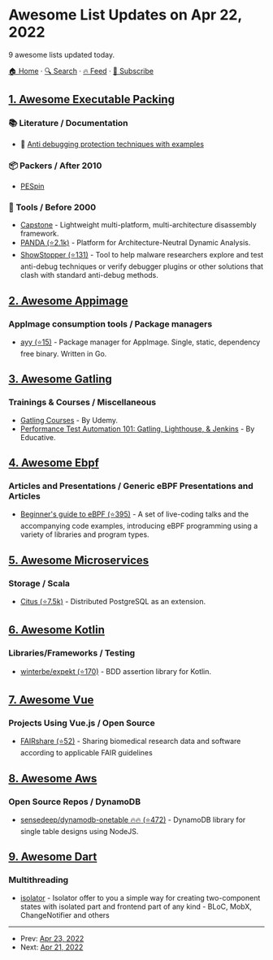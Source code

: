 # Awesome List Updates on Apr 22, 2022

9 awesome lists updated today.

[🏠 Home](/README.md) · [🔍 Search](https://www.trackawesomelist.com/search/) · [🔥 Feed](https://www.trackawesomelist.com/rss.xml) · [📮 Subscribe](https://trackawesomelist.us17.list-manage.com/subscribe?u=d2f0117aa829c83a63ec63c2f&id=36a103854c)



## [1. Awesome Executable Packing](/content/packing-box/awesome-executable-packing/README.md)

### :books: Literature / Documentation

*   :pushpin: [Anti debugging protection techniques with examples](https://www.apriorit.com/dev-blog/367-anti-reverse-engineering-protection-techniques-to-use-before-releasing-software)

### :package: Packers / After 2010

*   [PESpin](http://downloads.fyxm.net/PESpin-95477.html)

### :wrench: Tools / Before 2000

*   [Capstone](https://www.capstone-engine.org) - Lightweight multi-platform, multi-architecture disassembly framework.
*   [PANDA (⭐2.1k)](https://github.com/panda-re/panda) - Platform for Architecture-Neutral Dynamic Analysis.
*   [ShowStopper (⭐131)](https://github.com/CheckPointSW/showstopper) - Tool to help malware researchers explore and test anti-debug techniques or verify debugger plugins or other solutions that clash with standard anti-debug methods.

## [2. Awesome Appimage](/content/AppImageCommunity/awesome-appimage/README.md)

### AppImage consumption tools / Package managers

*   [ayy (⭐15)](https://github.com/lawl/ayy) - Package manager for AppImage. Single, static, dependency free binary. Written in Go.

## [3. Awesome Gatling](/content/aliesbelik/awesome-gatling/README.md)

### Trainings & Courses / Miscellaneous

*   [Gatling Courses](https://www.udemy.com/topic/gatling/) - By Udemy.
*   [Performance Test Automation 101: Gatling, Lighthouse, & Jenkins](https://www.educative.io/courses/performance-test-automation-101-gatling-lighthouse-jenkins) - By Educative.

## [4. Awesome Ebpf](/content/zoidbergwill/awesome-ebpf/README.md)

### Articles and Presentations / Generic eBPF Presentations and Articles

*   [Beginner's guide to eBPF (⭐395)](https://github.com/lizrice/ebpf-beginners) - A set of live-coding talks and the accompanying code examples, introducing eBPF programming using a variety of libraries and program types.

## [5. Awesome Microservices](/content/mfornos/awesome-microservices/README.md)

### Storage / Scala

*   [Citus (⭐7.5k)](https://github.com/citusdata/citus) - Distributed PostgreSQL as an extension.

## [6. Awesome Kotlin](/content/KotlinBy/awesome-kotlin/README.md)

### Libraries/Frameworks / Testing

*   [winterbe/expekt (⭐170)](https://github.com/winterbe/expekt) - BDD assertion library for Kotlin.

## [7. Awesome Vue](/content/vuejs/awesome-vue/README.md)

### Projects Using Vue.js / Open Source

*   [FAIRshare (⭐52)](https://github.com/fairdataihub/FAIRshare) - Sharing biomedical research data and software according to applicable FAIR guidelines

## [8. Awesome Aws](/content/donnemartin/awesome-aws/README.md)

### Open Source Repos / DynamoDB

*   [sensedeep/dynamodb-onetable :fire::fire: (⭐472)](https://github.com/sensedeep/dynamodb-onetable) - DynamoDB library for single table designs using NodeJS.

## [9. Awesome Dart](/content/yissachar/awesome-dart/README.md)

### Multithreading

*   [isolator](https://pub.dev/packages/isolator) - Isolator offer to you a simple way for creating two-component states with isolated part and frontend part of any kind - BLoC, MobX, ChangeNotifier and others

---

- Prev: [Apr 23, 2022](/content/2022/04/23/README.md)
- Next: [Apr 21, 2022](/content/2022/04/21/README.md)
